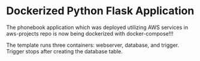 # Dockerized Python Flask Application

The phonebook application which was deployed utilizing AWS services in aws-projects repo is now being dockerized with docker-compose!!!

The template runs three containers: webserver, database, and trigger. Trigger stops after creating the database table.


